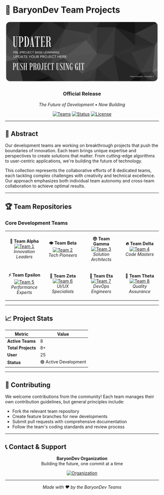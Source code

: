 # 🚀 BaryonDev Team Projects

<div align="center">

![Project Banner](https://raw.githubusercontent.com/BaryonDev/PBL-Updater/main/assets/banner.png)

### **Official Release**
*The Future of Development • Now Building*

[![Teams](https://img.shields.io/badge/Teams-8-blue.svg?style=for-the-badge)](https://github.com/BaryonDev)
[![Status](https://img.shields.io/badge/Status-Active-success.svg?style=for-the-badge)](https://github.com/BaryonDev)
[![License](https://img.shields.io/badge/License-MIT-orange.svg?style=for-the-badge)](LICENSE)

</div>

---

## 🎯 Abstract

Our development teams are working on breakthrough projects that push the boundaries of innovation. Each team brings unique expertise and perspectives to create solutions that matter. From cutting-edge algorithms to user-centric applications, we're building the future of technology.

This collection represents the collaborative efforts of 8 dedicated teams, each tackling complex challenges with creativity and technical excellence. Our approach emphasizes both individual team autonomy and cross-team collaboration to achieve optimal results.

---

## 🏆 Team Repositories

### Core Development Teams

<table align="center">
<tr>
<td align="center" width="25%">

**👾 Team Alpha**  
[![Team 1](https://img.shields.io/badge/Kelompok1-PBL-ff6b6b?style=for-the-badge&logo=github)](https://github.com/BaryonDev/Kelompok1-PBL)  
*Innovation Leaders*

</td>
<td align="center" width="25%">

**👁️ Team Beta**  
[![Team 2](https://img.shields.io/badge/Kelompok2-PBL-4ecdc4?style=for-the-badge&logo=github)](https://github.com/BaryonDev/Kelompok2-PBL)  
*Tech Pioneers*

</td>
<td align="center" width="25%">

**😎 Team Gamma**  
[![Team 3](https://img.shields.io/badge/Kelompok3-PBL-45b7d1?style=for-the-badge&logo=github)](https://github.com/BaryonDev/Kelompok3-PBL)  
*Solution Architects*

</td>
<td align="center" width="25%">

**🔥 Team Delta**  
[![Team 4](https://img.shields.io/badge/Kelompok4-PBL-f9ca24?style=for-the-badge&logo=github)](https://github.com/BaryonDev/Kelompok4-PBL)  
*Code Masters*

</td>
</tr>
<tr>
<td align="center" width="25%">

**⚡ Team Epsilon**  
[![Team 5](https://img.shields.io/badge/Kelompok5-PBL-a55eea?style=for-the-badge&logo=github)](https://github.com/BaryonDev/Kelompok5-PBL)  
*Performance Experts*

</td>
<td align="center" width="25%">

**🌟 Team Zeta**  
[![Team 6](https://img.shields.io/badge/Kelompok6-PBL-26de81?style=for-the-badge&logo=github)](https://github.com/BaryonDev/Kelompok6-PBL)  
*UI/UX Specialists*

</td>
<td align="center" width="25%">

**🚀 Team Eta**  
[![Team 7](https://img.shields.io/badge/Kelompok7-PBL-fd79a8?style=for-the-badge&logo=github)](https://github.com/BaryonDev/Kelompok7-PBL)  
*DevOps Engineers*

</td>
<td align="center" width="25%">

**💎 Team Theta**  
[![Team 8](https://img.shields.io/badge/Kelompok8-PBL-2d3436?style=for-the-badge&logo=github)](https://github.com/BaryonDev/Kelompok8-PBL)  
*Quality Assurance*

</td>
</tr>
</table>

---

## 📈 Project Stats

<div align="center">

| Metric | Value |
|--------|-------|
| **Active Teams** | 8 |
| **Total Projects** | 8+ |
| **User** | 25 |
| **Status** | 🟢 Active Development |

</div>

---

## 🤝 Contributing

We welcome contributions from the community! Each team manages their own contribution guidelines, but general principles include:

- Fork the relevant team repository
- Create feature branches for new developments
- Submit pull requests with comprehensive documentation
- Follow the team's coding standards and review process

---

## 📞 Contact & Support

<div align="center">

**BaryonDev Organization**  
Building the future, one commit at a time

[![Organization](https://img.shields.io/badge/GitHub-BaryonDev-181717?style=for-the-badge&logo=github)](https://github.com/BaryonDev)

---

*Made with ❤️ by the BaryonDev Teams*

</div>
